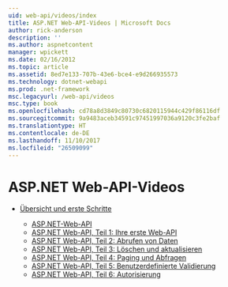 ```yaml
---
uid: web-api/videos/index
title: ASP.NET Web-API-Videos | Microsoft Docs
author: rick-anderson
description: ''
ms.author: aspnetcontent
manager: wpickett
ms.date: 02/16/2012
ms.topic: article
ms.assetid: 8ed7e133-707b-43e6-bce4-e9d266935573
ms.technology: dotnet-webapi
ms.prod: .net-framework
msc.legacyurl: /web-api/videos
msc.type: book
ms.openlocfilehash: cd78a8d3849c80730c6820115944c429f86116df
ms.sourcegitcommit: 9a9483aceb34591c97451997036a9120c3fe2baf
ms.translationtype: HT
ms.contentlocale: de-DE
ms.lasthandoff: 11/10/2017
ms.locfileid: "26509099"
---
```

<a name="aspnet-web-api-videos"></a>ASP.NET Web-API-Videos
====================
- [Übersicht und erste Schritte](getting-started/index.md)

    - [ASP.NET-Web-API](getting-started/aspnet-web-api.md)
    - [ASP.NET Web-API, Teil 1: Ihre erste Web-API](getting-started/your-first-web-api.md)
    - [ASP.NET Web-API, Teil 2: Abrufen von Daten](getting-started/getting-data.md)
    - [ASP.NET Web-API, Teil 3: Löschen und aktualisieren](getting-started/delete-and-update.md)
    - [ASP.NET Web-API, Teil 4: Paging und Abfragen](getting-started/paging-and-querying.md)
    - [ASP.NET Web-API, Teil 5: Benutzerdefinierte Validierung](getting-started/custom-validation.md)
    - [ASP.NET Web-API, Teil 6: Autorisierung](getting-started/authorization.md)

